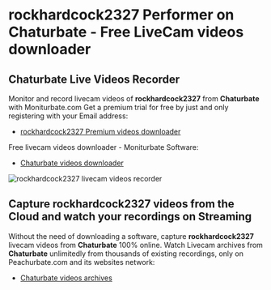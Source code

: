 # rockhardcock2327 Performer on Chaturbate - Free LiveCam videos downloader

## Chaturbate Live Videos Recorder

Monitor and record livecam videos of **rockhardcock2327** from **Chaturbate** with Moniturbate.com
Get a premium trial for free by just and only registering with your Email address:
* [rockhardcock2327 Premium videos downloader](https://moniturbate.com/request-demo-licence-key.html)

Free livecam videos downloader - Moniturbate Software:
* [Chaturbate videos downloader](https://moniturbate.com/moniturbate-download-software.html)

![rockhardcock2327 livecam videos recorder](https://peachurnet.com/templates/moniturbate-software.png)


## Capture rockhardcock2327 videos from the Cloud and watch your recordings on Streaming

Without the need of downloading a software, capture **rockhardcock2327** livecam videos from **Chaturbate** 100% online.
Watch Livecam archives from **Chaturbate** unlimitedly from thousands of existing recordings, only on Peachurbate.com and its websites network:
* [Chaturbate videos archives](https://peachurnet.com/)